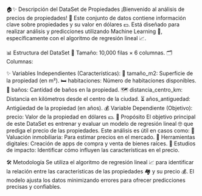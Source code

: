 🏠✨ Descripción del DataSet de Propiedades
¡Bienvenido al análisis de precios de propiedades! 🏡 Este conjunto de datos contiene información clave sobre propiedades y su valor en dólares 💵. Está diseñado para realizar análisis y predicciones utilizando Machine Learning 🤖, específicamente con el algoritmo de regresión lineal 📈.

📊 Estructura del DataSet
🌟 Tamaño: 10,000 filas × 6 columnas.
🗂️ Columnas:

✨ Variables Independientes (Características):
📏 tamaño_m2: Superficie de la propiedad (en m²).
🛏️ habitaciones: Número de habitaciones disponibles.
🚿 baños: Cantidad de baños en la propiedad.
🗺️ distancia_centro_km: Distancia en kilómetros desde el centro de la ciudad.
⏳ años_antiguedad: Antigüedad de la propiedad (en años).
💰 Variable Dependiente (Objetivo):
precio: Valor de la propiedad en dólares 💵.
🎯 Propósito
El objetivo principal de este DataSet es entrenar y evaluar un modelo de regresión lineal 🤓 que prediga el precio de las propiedades.
Este análisis es útil en casos como:
📌 Valuación inmobiliaria: Para estimar precios en el mercado.
📌 Herramientas digitales: Creación de apps de compra y venta de bienes raíces.
📌 Estudios de impacto: Identificar cómo influyen las características en el precio.

🛠️ Metodología
Se utiliza el algoritmo de regresión lineal 📈 para identificar la relación entre las características de las propiedades 🏘️ y su precio 💰.
El modelo ajusta los datos minimizando errores para ofrecer predicciones precisas y confiables.

